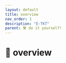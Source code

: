 ```yaml
---
layout: default
title: overview
nav_order: 1
description: "E-TKT"
parent: 🛠️ do it yourself!
---
```


# 🧱 overview
<br>
